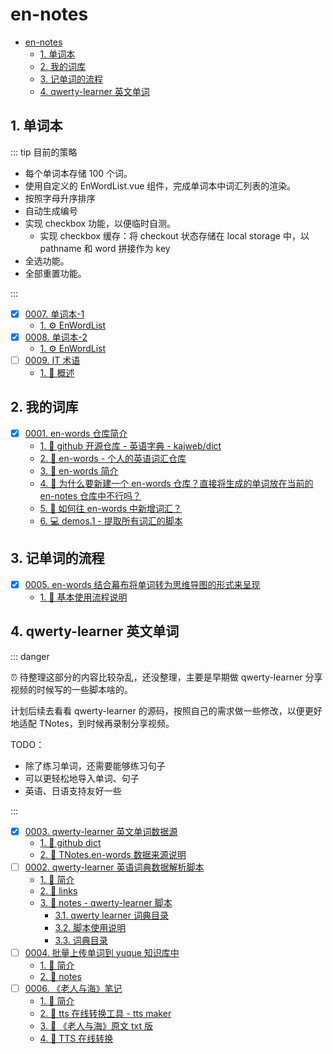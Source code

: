 # en-notes

<!-- region:toc -->

- [en-notes](#en-notes)
  - [1. 单词本](#1-单词本)
  - [2. 我的词库](#2-我的词库)
  - [3. 记单词的流程](#3-记单词的流程)
  - [4. qwerty-learner 英文单词](#4-qwerty-learner-英文单词)

<!-- endregion:toc -->

## 1. 单词本

::: tip 目前的策略

- 每个单词本存储 100 个词。
- 使用自定义的 EnWordList.vue 组件，完成单词本中词汇列表的渲染。
- 按照字母升序排序
- 自动生成编号
- 实现 checkbox 功能，以便临时自测。
  - 实现 checkbox 缓存：将 checkout 状态存储在 local storage 中，以 pathname 和 word 拼接作为 key
- 全选功能。
- 全部重置功能。

:::

- [x] [0007. 单词本-1](https://github.com/Tdahuyou/TNotes.en-notes/tree/main/notes/0007.%20%E5%8D%95%E8%AF%8D%E6%9C%AC-1/README.md)
  - [1. ⚙️ EnWordList](https://github.com/Tdahuyou/TNotes.en-notes/tree/main/notes/0007.%20%E5%8D%95%E8%AF%8D%E6%9C%AC-1/README.md#1-️-enwordlist)
- [x] [0008. 单词本-2](https://github.com/Tdahuyou/TNotes.en-notes/tree/main/notes/0008.%20%E5%8D%95%E8%AF%8D%E6%9C%AC-2/README.md)
  - [1. ⚙️ EnWordList](https://github.com/Tdahuyou/TNotes.en-notes/tree/main/notes/0008.%20%E5%8D%95%E8%AF%8D%E6%9C%AC-2/README.md#1-️-enwordlist)
- [ ] [0009. IT 术语](https://github.com/Tdahuyou/TNotes.en-notes/tree/main/notes/0009.%20IT%20%E6%9C%AF%E8%AF%AD/README.md)
  - [1. 📒 概述](https://github.com/Tdahuyou/TNotes.en-notes/tree/main/notes/0009.%20IT%20%E6%9C%AF%E8%AF%AD/README.md#1--概述)

## 2. 我的词库

- [x] [0001. en-words 仓库简介](https://github.com/Tdahuyou/TNotes.en-notes/tree/main/notes/0001.%20en-words%20%E4%BB%93%E5%BA%93%E7%AE%80%E4%BB%8B/README.md)
  - [1. 🔗 github 开源仓库 - 英语字典 - kajweb/dict](https://github.com/Tdahuyou/TNotes.en-notes/tree/main/notes/0001.%20en-words%20%E4%BB%93%E5%BA%93%E7%AE%80%E4%BB%8B/README.md#1--github-开源仓库---英语字典---kajwebdict)
  - [2. 🔗 en-words - 个人的英语词汇仓库](https://github.com/Tdahuyou/TNotes.en-notes/tree/main/notes/0001.%20en-words%20%E4%BB%93%E5%BA%93%E7%AE%80%E4%BB%8B/README.md#2--en-words---个人的英语词汇仓库)
  - [3. 📒 en-words 简介](https://github.com/Tdahuyou/TNotes.en-notes/tree/main/notes/0001.%20en-words%20%E4%BB%93%E5%BA%93%E7%AE%80%E4%BB%8B/README.md#3--en-words-简介)
  - [4. 🤔 为什么要新建一个 en-words 仓库？直接将生成的单词放在当前的 en-notes 仓库中不行吗？](https://github.com/Tdahuyou/TNotes.en-notes/tree/main/notes/0001.%20en-words%20%E4%BB%93%E5%BA%93%E7%AE%80%E4%BB%8B/README.md#4--为什么要新建一个-en-words-仓库直接将生成的单词放在当前的-en-notes-仓库中不行吗)
  - [5. 🤔 如何往 en-words 中新增词汇？](https://github.com/Tdahuyou/TNotes.en-notes/tree/main/notes/0001.%20en-words%20%E4%BB%93%E5%BA%93%E7%AE%80%E4%BB%8B/README.md#5--如何往-en-words-中新增词汇)
  - [6. 💻 demos.1 - 提取所有词汇的脚本](https://github.com/Tdahuyou/TNotes.en-notes/tree/main/notes/0001.%20en-words%20%E4%BB%93%E5%BA%93%E7%AE%80%E4%BB%8B/README.md#6--demos1---提取所有词汇的脚本)

## 3. 记单词的流程

- [x] [0005. en-words 结合幕布将单词转为思维导图的形式来呈现](https://github.com/Tdahuyou/TNotes.en-notes/tree/main/notes/0005.%20en-words%20%E7%BB%93%E5%90%88%E5%B9%95%E5%B8%83%E5%B0%86%E5%8D%95%E8%AF%8D%E8%BD%AC%E4%B8%BA%E6%80%9D%E7%BB%B4%E5%AF%BC%E5%9B%BE%E7%9A%84%E5%BD%A2%E5%BC%8F%E6%9D%A5%E5%91%88%E7%8E%B0/README.md)
  - [1. 📒 基本使用流程说明](https://github.com/Tdahuyou/TNotes.en-notes/tree/main/notes/0005.%20en-words%20%E7%BB%93%E5%90%88%E5%B9%95%E5%B8%83%E5%B0%86%E5%8D%95%E8%AF%8D%E8%BD%AC%E4%B8%BA%E6%80%9D%E7%BB%B4%E5%AF%BC%E5%9B%BE%E7%9A%84%E5%BD%A2%E5%BC%8F%E6%9D%A5%E5%91%88%E7%8E%B0/README.md#1--基本使用流程说明)

## 4. qwerty-learner 英文单词

::: danger

⏰ 待整理这部分的内容比较杂乱，还没整理，主要是早期做 qwerty-learner 分享视频的时候写的一些脚本啥的。

计划后续去看看 qwerty-learner 的源码，按照自己的需求做一些修改，以便更好地适配 TNotes，到时候再录制分享视频。

TODO：

- 除了练习单词，还需要能够练习句子
- 可以更轻松地导入单词、句子
- 英语、日语支持友好一些

:::

- [x] [0003. qwerty-learner 英文单词数据源](https://github.com/Tdahuyou/TNotes.en-notes/tree/main/notes/0003.%20qwerty-learner%20%E8%8B%B1%E6%96%87%E5%8D%95%E8%AF%8D%E6%95%B0%E6%8D%AE%E6%BA%90/README.md)
  - [1. 🔗 github dict](https://github.com/Tdahuyou/TNotes.en-notes/tree/main/notes/0003.%20qwerty-learner%20%E8%8B%B1%E6%96%87%E5%8D%95%E8%AF%8D%E6%95%B0%E6%8D%AE%E6%BA%90/README.md#1--github-dict)
  - [2. 📒 TNotes.en-words 数据来源说明](https://github.com/Tdahuyou/TNotes.en-notes/tree/main/notes/0003.%20qwerty-learner%20%E8%8B%B1%E6%96%87%E5%8D%95%E8%AF%8D%E6%95%B0%E6%8D%AE%E6%BA%90/README.md#2--tnotesen-words-数据来源说明)
- [ ] [0002. qwerty-learner 英语词典数据解析脚本](https://github.com/Tdahuyou/TNotes.en-notes/tree/main/notes/0002.%20qwerty-learner%20%E8%8B%B1%E8%AF%AD%E8%AF%8D%E5%85%B8%E6%95%B0%E6%8D%AE%E8%A7%A3%E6%9E%90%E8%84%9A%E6%9C%AC/README.md)
  - [1. 📝 简介](https://github.com/Tdahuyou/TNotes.en-notes/tree/main/notes/0002.%20qwerty-learner%20%E8%8B%B1%E8%AF%AD%E8%AF%8D%E5%85%B8%E6%95%B0%E6%8D%AE%E8%A7%A3%E6%9E%90%E8%84%9A%E6%9C%AC/README.md#1--简介)
  - [2. 🔗 links](https://github.com/Tdahuyou/TNotes.en-notes/tree/main/notes/0002.%20qwerty-learner%20%E8%8B%B1%E8%AF%AD%E8%AF%8D%E5%85%B8%E6%95%B0%E6%8D%AE%E8%A7%A3%E6%9E%90%E8%84%9A%E6%9C%AC/README.md#2--links)
  - [3. 📒 notes - qwerty-learner 脚本](https://github.com/Tdahuyou/TNotes.en-notes/tree/main/notes/0002.%20qwerty-learner%20%E8%8B%B1%E8%AF%AD%E8%AF%8D%E5%85%B8%E6%95%B0%E6%8D%AE%E8%A7%A3%E6%9E%90%E8%84%9A%E6%9C%AC/README.md#3--notes---qwerty-learner-脚本)
    - [3.1. qwerty learner 词典目录](https://github.com/Tdahuyou/TNotes.en-notes/tree/main/notes/0002.%20qwerty-learner%20%E8%8B%B1%E8%AF%AD%E8%AF%8D%E5%85%B8%E6%95%B0%E6%8D%AE%E8%A7%A3%E6%9E%90%E8%84%9A%E6%9C%AC/README.md#31-qwerty-learner-词典目录)
    - [3.2. 脚本使用说明](https://github.com/Tdahuyou/TNotes.en-notes/tree/main/notes/0002.%20qwerty-learner%20%E8%8B%B1%E8%AF%AD%E8%AF%8D%E5%85%B8%E6%95%B0%E6%8D%AE%E8%A7%A3%E6%9E%90%E8%84%9A%E6%9C%AC/README.md#32-脚本使用说明)
    - [3.3. 词典目录](https://github.com/Tdahuyou/TNotes.en-notes/tree/main/notes/0002.%20qwerty-learner%20%E8%8B%B1%E8%AF%AD%E8%AF%8D%E5%85%B8%E6%95%B0%E6%8D%AE%E8%A7%A3%E6%9E%90%E8%84%9A%E6%9C%AC/README.md#33-词典目录)
- [ ] [0004. 批量上传单词到 yuque 知识库中](https://github.com/Tdahuyou/TNotes.en-notes/tree/main/notes/0004.%20%E6%89%B9%E9%87%8F%E4%B8%8A%E4%BC%A0%E5%8D%95%E8%AF%8D%E5%88%B0%20yuque%20%E7%9F%A5%E8%AF%86%E5%BA%93%E4%B8%AD/README.md)
  - [1. 📝 简介](https://github.com/Tdahuyou/TNotes.en-notes/tree/main/notes/0004.%20%E6%89%B9%E9%87%8F%E4%B8%8A%E4%BC%A0%E5%8D%95%E8%AF%8D%E5%88%B0%20yuque%20%E7%9F%A5%E8%AF%86%E5%BA%93%E4%B8%AD/README.md#1--简介)
  - [2. 📒 notes](https://github.com/Tdahuyou/TNotes.en-notes/tree/main/notes/0004.%20%E6%89%B9%E9%87%8F%E4%B8%8A%E4%BC%A0%E5%8D%95%E8%AF%8D%E5%88%B0%20yuque%20%E7%9F%A5%E8%AF%86%E5%BA%93%E4%B8%AD/README.md#2--notes)
- [ ] [0006. 《老人与海》笔记](https://github.com/Tdahuyou/TNotes.en-notes/tree/main/notes/0006.%20%E3%80%8A%E8%80%81%E4%BA%BA%E4%B8%8E%E6%B5%B7%E3%80%8B%E7%AC%94%E8%AE%B0/README.md)
  - [1. 📝 简介](https://github.com/Tdahuyou/TNotes.en-notes/tree/main/notes/0006.%20%E3%80%8A%E8%80%81%E4%BA%BA%E4%B8%8E%E6%B5%B7%E3%80%8B%E7%AC%94%E8%AE%B0/README.md#1--简介)
  - [2. 🔗 tts 在线转换工具 - tts maker](https://github.com/Tdahuyou/TNotes.en-notes/tree/main/notes/0006.%20%E3%80%8A%E8%80%81%E4%BA%BA%E4%B8%8E%E6%B5%B7%E3%80%8B%E7%AC%94%E8%AE%B0/README.md#2--tts-在线转换工具---tts-maker)
  - [3. 📂 《老人与海》原文 txt 版](https://github.com/Tdahuyou/TNotes.en-notes/tree/main/notes/0006.%20%E3%80%8A%E8%80%81%E4%BA%BA%E4%B8%8E%E6%B5%B7%E3%80%8B%E7%AC%94%E8%AE%B0/README.md#3--老人与海原文-txt-版)
  - [4. 📒 TTS 在线转换](https://github.com/Tdahuyou/TNotes.en-notes/tree/main/notes/0006.%20%E3%80%8A%E8%80%81%E4%BA%BA%E4%B8%8E%E6%B5%B7%E3%80%8B%E7%AC%94%E8%AE%B0/README.md#4--tts-在线转换)

